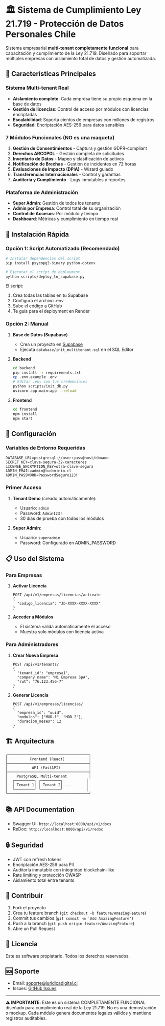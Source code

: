 # 🏛️ Sistema de Cumplimiento Ley 21.719 - Protección de Datos Personales Chile

Sistema empresarial **multi-tenant completamente funcional** para capacitación y cumplimiento de la Ley 21.719. Diseñado para soportar múltiples empresas con aislamiento total de datos y gestión automatizada.

## 🌟 Características Principales

### Sistema Multi-tenant Real
- **Aislamiento completo**: Cada empresa tiene su propio esquema en la base de datos
- **Gestión de licencias**: Control de acceso por módulos con licencias encriptadas
- **Escalabilidad**: Soporta cientos de empresas con millones de registros
- **Seguridad**: Encriptación AES-256 para datos sensibles

### 7 Módulos Funcionales (NO es una maqueta)
1. **Gestión de Consentimientos** - Captura y gestión GDPR-compliant
2. **Derechos ARCOPOL** - Gestión completa de solicitudes
3. **Inventario de Datos** - Mapeo y clasificación de activos
4. **Notificación de Brechas** - Gestión de incidentes en 72 horas
5. **Evaluaciones de Impacto (DPIA)** - Wizard guiado
6. **Transferencias Internacionales** - Control y garantías
7. **Auditoría y Cumplimiento** - Logs inmutables y reportes

### Plataforma de Administración
- **Super Admin**: Gestión de todos los tenants
- **Admin por Empresa**: Control total de su organización
- **Control de Accesos**: Por módulo y tiempo
- **Dashboard**: Métricas y cumplimiento en tiempo real

## 🚀 Instalación Rápida

### Opción 1: Script Automatizado (Recomendado)

```bash
# Instalar dependencias del script
pip install psycopg2-binary python-dotenv

# Ejecutar el script de deployment
python scripts/deploy_to_supabase.py
```

El script:
1. Crea todas las tablas en tu Supabase
2. Configura el archivo .env
3. Sube el código a GitHub
4. Te guía para el deployment en Render

### Opción 2: Manual

1. **Base de Datos (Supabase)**
   - Crea un proyecto en [Supabase](https://supabase.com)
   - Ejecuta `database/init_multitenant.sql` en el SQL Editor

2. **Backend**
   ```bash
   cd backend
   pip install -r requirements.txt
   cp .env.example .env
   # Editar .env con tus credenciales
   python scripts/init_db.py
   uvicorn app.main:app --reload
   ```

3. **Frontend**
   ```bash
   cd frontend
   npm install
   npm start
   ```

## 🔧 Configuración

### Variables de Entorno Requeridas

```env
DATABASE_URL=postgresql://user:pass@host/dbname
SECRET_KEY=clave-segura-32-caracteres
LICENSE_ENCRYPTION_KEY=otra-clave-segura
ADMIN_EMAIL=admin@tudominio.cl
ADMIN_PASSWORD=PasswordSeguro123!
```

### Primer Acceso

1. **Tenant Demo** (creado automáticamente):
   - Usuario: `admin`
   - Password: `Admin123!`
   - 30 días de prueba con todos los módulos

2. **Super Admin**:
   - Usuario: `superadmin`
   - Password: Configurado en ADMIN_PASSWORD

## 📋 Uso del Sistema

### Para Empresas

1. **Activar Licencia**
   ```
   POST /api/v1/empresas/licencias/activate
   {
     "codigo_licencia": "JD-XXXX-XXXX-XXXX"
   }
   ```

2. **Acceder a Módulos**
   - El sistema valida automáticamente el acceso
   - Muestra solo módulos con licencia activa

### Para Administradores

1. **Crear Nueva Empresa**
   ```
   POST /api/v1/tenants/
   {
     "tenant_id": "empresa1",
     "company_name": "Mi Empresa SpA",
     "rut": "76.123.456-7"
   }
   ```

2. **Generar Licencia**
   ```
   POST /api/v1/empresas/licencias/
   {
     "empresa_id": "uuid",
     "modulos": ["MOD-1", "MOD-2"],
     "duracion_meses": 12
   }
   ```

## 🏗️ Arquitectura

```
┌─────────────────────────────────────┐
│          Frontend (React)           │
├─────────────────────────────────────┤
│           API (FastAPI)             │
├─────────────────────────────────────┤
│    PostgreSQL Multi-tenant          │
│  ┌─────────┐ ┌─────────┐           │
│  │ Tenant 1│ │ Tenant 2│ ...       │
│  └─────────┘ └─────────┘           │
└─────────────────────────────────────┘
```

## 📚 API Documentation

- Swagger UI: `http://localhost:8000/api/v1/docs`
- ReDoc: `http://localhost:8000/api/v1/redoc`

## 🔒 Seguridad

- JWT con refresh tokens
- Encriptación AES-256 para PII
- Auditoría inmutable con integridad blockchain-like
- Rate limiting y protección OWASP
- Aislamiento total entre tenants

## 🤝 Contribuir

1. Fork el proyecto
2. Crea tu feature branch (`git checkout -b feature/AmazingFeature`)
3. Commit tus cambios (`git commit -m 'Add AmazingFeature'`)
4. Push a la branch (`git push origin feature/AmazingFeature`)
5. Abre un Pull Request

## 📄 Licencia

Este es software propietario. Todos los derechos reservados.

## 🆘 Soporte

- Email: soporte@juridicadigital.cl
- Issues: [GitHub Issues](https://github.com/tuusuario/turepositorio/issues)

---

**⚠️ IMPORTANTE**: Este es un sistema COMPLETAMENTE FUNCIONAL diseñado para cumplimiento real de la Ley 21.719. No es una demostración o mockup. Cada módulo genera documentos legales válidos y mantiene registros auditables.